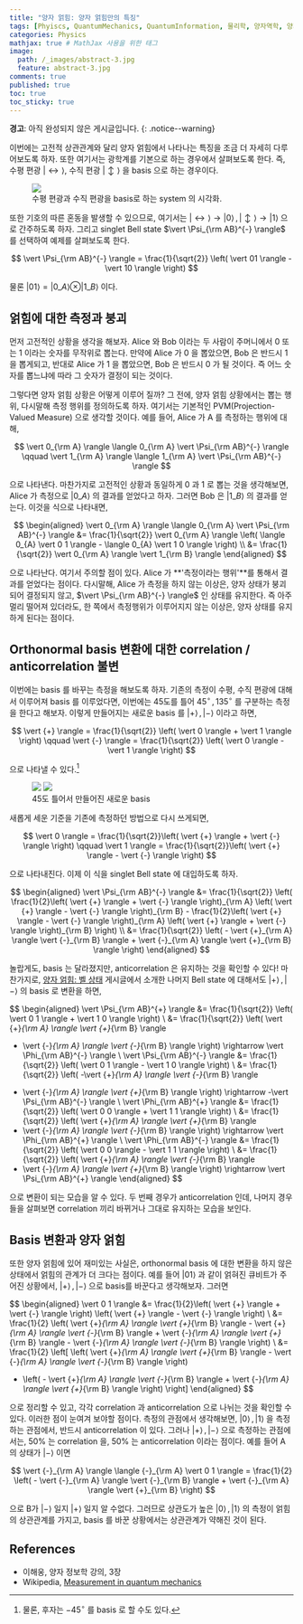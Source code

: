 ```yaml
---
title: "양자 얽힘: 양자 얽힘만의 특징"
tags: [Phyiscs, QuantumMechanics, QuantumInformation, 물리학, 양자역학, 양자정보] # 태그 입력
categories: Physics
mathjax: true # MathJax 사용을 위한 태그
image:
  path: /_images/abstract-3.jpg
  feature: abstract-3.jpg
comments: true
published: true
toc: true
toc_sticky: true
---
```

**경고**: 아직 완성되지 않은 게시글입니다.
{: .notice--warning}

이번에는 고전적 상관관계와 달리 양자 얽힘에서 나타나는 특징을 조금 더 자세히 다루어보도록 하자.
또한 여기서는 광학계를 기본으로 하는 경우에서 살펴보도록 한다. 즉, 수평 편광 $\vert \leftrightarrow \rangle$, 
수직 편광 $\vert \updownarrow \rangle$ 을 basis 으로 하는 경우이다. 

<figure alt="" class="center">
  <a href="/assets/images/polbasis.png">
	<img src="/assets/images/polbasis.png"></a>
	<figcaption>수평 편광과 수직 편광을 basis로 하는 system 의 시각화.</figcaption>
</figure>

또한 기호의 따른 혼동을 발생할 수 있으므로, 여기서는 
$\vert \leftrightarrow \rangle \rightarrow \vert 0 \rangle \,, \vert \updownarrow \rangle \rightarrow \vert 1 \rangle$
으로 간주하도록 하자. 그리고 singlet Bell state $\vert \Psi_{\rm AB}^{-} \rangle$ 를 선택하여
예제를 살펴보도록 한다.

$$
\vert \Psi_{\rm AB}^{-} \rangle = \frac{1}{\sqrt{2}} \left( \vert 01 \rangle - \vert 10 \rangle \right)
$$

물론 $\vert 0 1 \rangle = \vert 0\_{A} \rangle \otimes \vert 1\_{B} \rangle$ 이다.

## 얽힘에 대한 측정과 붕괴
먼저 고전적인 상황을 생각을 해보자. Alice 와 Bob 이라는 두 사람이 주머니에서 0 또는 1 이라는
숫자를 무작위로 뽑는다. 만약에 Alice 가 0 을 뽑았으면, Bob 은 반드시 1 을 뽑게되고, 반대로
Alice 가 1 을 뽑았으면, Bob 은 반드시 0 가 될 것이다. 즉 어느 숫자를 뽑느냐에 따라
그 숫자가 결정이 되는 것이다.

그렇다면 양자 얽힘 상황은 어떻게 이루어 질까? 그 전에, 양자 얽힘 상황에서는 뽑는 행위,
다시말해 측정 행위를 정의하도록 하자. 여기서는 기본적인 PVM(Projection-Valued Measure)
으로 생각할 것이다. 예를 들어, Alice 가 A 를 측정하는 행위에 대해,

$$
\vert 0_{\rm A} \rangle \langle 0_{\rm A} \vert \Psi_{\rm AB}^{-} \rangle \qquad \vert 1_{\rm A} \rangle \langle 1_{\rm A} \vert \Psi_{\rm AB}^{-} \rangle
$$

으로 나타낸다. 마찬가지로 고전적인 상황과 동일하게 0 과 1 로 뽑는 것을 생각해보면,
Alice 가 측정으로 $\vert 0\_{A} \rangle$ 의 결과를 얻었다고 하자.
그러면 Bob 은 $\vert 1\_{B} \rangle$ 의 결과를 얻는다. 이것을 식으로 나타내면,

$$
\begin{aligned}
\vert 0_{\rm A} \rangle \langle 0_{\rm A} \vert \Psi_{\rm AB}^{-} \rangle
&= \frac{1}{\sqrt{2}} \vert 0_{\rm A} \rangle \left( \langle 0_{A} \vert 0 1 \rangle - \langle 0_{A} \vert 1 0 \rangle \right) \\
&= \frac{1}{\sqrt{2}} \vert 0_{\rm A} \rangle \vert 1_{\rm B} \rangle 
\end{aligned}
$$

으로 나타난다. 여기서 주의할 점이 있다. Alice 가 **'측정이라는 행위'**를 통해서
결과를 얻었다는 점이다. 다시말해, Alice 가 측정을 하지 않는 이상은,
양자 상태가 붕괴되어 결정되지 않고, $\vert \Psi_{\rm AB}^{-} \rangle$ 인 상태를 유지한다.
즉 아주 멀리 떨어져 있더라도, 한 쪽에서 측정행위가 이루어지지 않는 이상은, 양자 상태를
유지하게 된다는 점이다.

## Orthonormal basis 변환에 대한 correlation / anticorrelation 불변
이번에는 basis 를 바꾸는 측정을 해보도록 하자. 기존의 측정이 수평, 수직 편광에 대해서
이루어져 basis 를 이루었다면, 이번에는 45도를 틀어 $45^{\circ} \,, 135^{\circ}$ 를 구분하는
측정을 한다고 해보자. 이렇게 만들어지는 새로운 basis 를 $\vert {+} \rangle \,, \vert {-} \rangle$
이라고 하면,

$$
\vert {+} \rangle = \frac{1}{\sqrt{2}} \left( \vert 0 \rangle + \vert 1 \rangle \right) \qquad
\vert {-} \rangle = \frac{1}{\sqrt{2}} \left( \vert 0 \rangle - \vert 1 \rangle \right)
$$

으로 나타낼 수 있다.[^1]

<figure class="half">
    <a href="/assets/images/polnewbasis3d.png"><img src="/assets/images/polnewbasis3d.png"></a>
    <a href="/assets/images/polnewbasis2d.png"><img src="/assets/images/polnewbasis2d.png"></a>
    <figcaption>45도 틀어서 만들어진 새로운 basis</figcaption>
</figure>

새롭게 세운 기준을 기존에 측정하던 방법으로 다시 쓰게되면,

$$
\vert 0 \rangle = \frac{1}{\sqrt{2}}\left( \vert {+} \rangle + \vert {-} \rangle \right)
\qquad
\vert 1 \rangle = \frac{1}{\sqrt{2}}\left( \vert {+} \rangle - \vert {-} \rangle \right)
$$

으로 나타내진다. 이제 이 식을 singlet Bell state 에 대입하도록 하자.

$$
\begin{aligned}
\vert \Psi_{\rm AB}^{-} \rangle &= \frac{1}{\sqrt{2}} \left( \frac{1}{2}\left( \vert {+} \rangle + \vert {-} \rangle \right)_{\rm A} \left( \vert {+} \rangle - \vert {-} \rangle \right)_{\rm B} - \frac{1}{2}\left( \vert {+} \rangle - \vert {-} \rangle \right)_{\rm A} \left( \vert {+} \rangle + \vert {-} \rangle \right)_{\rm B} \right) \\
&= \frac{1}{\sqrt{2}} \left( - \vert {+}_{\rm A} \rangle \vert {-}_{\rm B} \rangle + \vert {-}_{\rm A} \rangle \vert {+}_{\rm B} \rangle \right)
\end{aligned}
$$

놀랍게도, basis 는 달라졌지만, anticorrelation 은 유지하는 것을 확인할 수 있다! 마찬가지로,
[양자 얽힘: 벨 상태](/physics/Entanglement-Bellstate/#벨-상태-bell-state) 게시글에서 소개한
나머지 Bell state 에 대해서도 $\vert + \rangle \,, \vert - \rangle$ 의 basis 로 변환을 하면,

$$
\begin{aligned}
\vert \Psi_{\rm AB}^{+} \rangle &= \frac{1}{\sqrt{2}} \left( \vert 0 1 \rangle + \vert 1 0 \rangle \right) \\
&= \frac{1}{\sqrt{2}} \left( \vert {+}_{\rm A} \rangle \vert {+}_{\rm B} \rangle
- \vert {-}_{\rm A} \rangle \vert {-}_{\rm B} \rangle \right) 
\rightarrow \vert \Phi_{\rm AB}^{-} \rangle \\
\vert \Psi_{\rm AB}^{-} \rangle &= \frac{1}{\sqrt{2}} \left( \vert 0 1 \rangle - \vert 1 0 \rangle \right) \\
&= \frac{1}{\sqrt{2}} \left( -\vert {+}_{\rm A} \rangle \vert {-}_{\rm B} \rangle
+ \vert {-}_{\rm A} \rangle \vert {+}_{\rm B} \rangle \right)
\rightarrow -\vert \Psi_{\rm AB}^{-} \rangle \\
\vert \Phi_{\rm AB}^{+} \rangle &= \frac{1}{\sqrt{2}} \left( \vert 0 0 \rangle + \vert 1 1 \rangle \right) \\
&= \frac{1}{\sqrt{2}} \left( \vert {+}_{\rm A} \rangle \vert {+}_{\rm B} \rangle 
+ \vert {-}_{\rm A} \rangle \vert {-}_{\rm B} \rangle \right) 
\rightarrow \vert \Phi_{\rm AB}^{+} \rangle \\
\vert \Phi_{\rm AB}^{-} \rangle &= \frac{1}{\sqrt{2}} \left( \vert 0 0 \rangle - \vert 1 1 \rangle \right) \\
&= \frac{1}{\sqrt{2}} \left( \vert {+}_{\rm A} \rangle \vert {-}_{\rm B} \rangle 
+ \vert {-}_{\rm A} \rangle \vert {+}_{\rm B} \rangle \right) 
\rightarrow \vert \Psi_{\rm AB}^{+} \rangle
\end{aligned}
$$

으로 변환이 되는 모습을 알 수 있다. 두 번째 경우가 anticorrelation 인데, 나머지 경우들을
살펴보면 correlation 끼리 바뀌거나 그대로 유지하는 모습을 보인다.

## Basis 변환과 양자 얽힘
또한 양자 얽힘에 있어 재미있는 사실은, orthonormal basis 에 대한 변환을 하지 않은
상태에서 얽힘의 관계가 더 크다는 점이다. 예를 들어 $\vert 0 1 \rangle$ 과 같이 얽혀진
큐비트가 주어진 상황에서, $\vert {+} \rangle \,, \vert {-} \rangle$ 으로 basis를 바꾼다고
생각해보자. 그러면

$$
\begin{aligned}
\vert 0 1 \rangle &= \frac{1}{2}\left( \vert {+} \rangle + \vert {-} \rangle \right)
\left( \vert {+} \rangle - \vert {-} \rangle \right) \\
&= \frac{1}{2} \left( \vert {+}_{\rm A} \rangle \vert {+}_{\rm B} \rangle - \vert {+}_{\rm A} \rangle \vert {-}_{\rm B} \rangle + \vert {-}_{\rm A} \rangle \vert {+}_{\rm B} \rangle - \vert {-}_{\rm A} \rangle \vert {-}_{\rm B} \rangle \right) \\
&= \frac{1}{2} \left[ \left( \vert {+}_{\rm A} \rangle \vert {+}_{\rm B} \rangle - \vert {-}_{\rm A} \rangle \vert {-}_{\rm B} \rangle \right)
+ \left( - \vert {+}_{\rm A} \rangle \vert {-}_{\rm B} \rangle + \vert {-}_{\rm A} \rangle \vert {+}_{\rm B} \rangle \right) \right]
\end{aligned}
$$

으로 정리할 수 있고, 각각 correlation 과 anticorrelation 으로 나뉘는 것을 확인할 수 있다.
이러한 점이 눈여겨 보야할 점이다. 측정의 관점에서 생각해보면, 
$\vert 0 \rangle \,, \vert 1 \rangle$ 을 측정하는 관점에서,
반드시 anticorrelation 이 있다. 그러나 $\vert + \rangle \,, \vert - \rangle$ 으로 측정하는
관점에서는, 50% 는 correlation 을, 50% 는 anticorrelation 이라는 점이다. 예를 들어
A 의 상태가 $\vert - \rangle$ 이면

$$
\vert {-}_{\rm A} \rangle \langle {-}_{\rm A} \vert 0 1 \rangle 
= \frac{1}{2} \left( - \vert {-}_{\rm A} \rangle \vert {-}_{\rm B} \rangle + \vert {-}_{\rm A} \rangle \vert {+}_{\rm B} \right)
$$

으로 B가 $\vert - \rangle$ 일지 $\vert + \rangle$ 일지 알 수없다. 그러므로 상관도가 높은
$\vert 0 \rangle \,, \vert 1 \rangle$ 의 측정이 얽힘의 상관관계를 가지고, basis 를 바꾼
상황에서는 상관관계가 약해진 것이 된다.

## References
* 이해웅, 양자 정보학 강의, 3장
* Wikipedia, [Measurement in quantum mechanics](https://en.wikipedia.org/wiki/Measurement_in_quantum_mechanics)

[^1]: 물론, 후자는 $-45^\circ$ 를 basis 로 할 수도 있다.